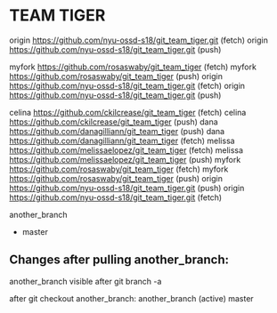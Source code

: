 # TEAM TIGER
origin	https://github.com/nyu-ossd-s18/git_team_tiger.git (fetch)
origin	https://github.com/nyu-ossd-s18/git_team_tiger.git (push)


myfork	https://github.com/rosaswaby/git_team_tiger (fetch)
myfork	https://github.com/rosaswaby/git_team_tiger (push)
origin	https://github.com/nyu-ossd-s18/git_team_tiger.git (fetch)
origin	https://github.com/nyu-ossd-s18/git_team_tiger.git (push)

celina	https://github.com/ckilcrease/git_team_tiger (fetch)
celina	https://github.com/ckilcrease/git_team_tiger (push)
dana	https://github.com/danagilliann/git_team_tiger (push)
dana	https://github.com/danagilliann/git_team_tiger (fetch)
melissa	https://github.com/melissaelopez/git_team_tiger (fetch)
melissa	https://github.com/melissaelopez/git_team_tiger (push)
myfork	https://github.com/rosaswaby/git_team_tiger (fetch)
myfork	https://github.com/rosaswaby/git_team_tiger (push)
origin	https://github.com/nyu-ossd-s18/git_team_tiger.git (push)
origin	https://github.com/nyu-ossd-s18/git_team_tiger.git (fetch)


another_branch
* master

## Changes after pulling another_branch:
another_branch visible after git branch -a

after git checkout another_branch:
  another_branch (active)
  master
